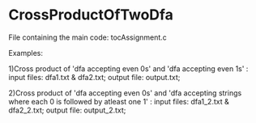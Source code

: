 # CrossProductOfTwoDfa

File containing the main code: tocAssignment.c

Examples:

1)Cross product of 'dfa accepting even 0s' and 'dfa accepting even 1s' :
input files: dfa1.txt & dfa2.txt;
output file: output.txt;

2)Cross product of 'dfa accepting even 0s' and 'dfa accepting strings where each 0 is followed by atleast one 1' :
input files: dfa1_2.txt & dfa2_2.txt;
output file: output_2.txt;
